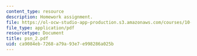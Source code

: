 ```yaml
---
content_type: resource
description: Homework assignment.
file: https://ol-ocw-studio-app-production.s3.amazonaws.com/courses/10-571j-atmospheric-physics-and-chemistry-spring-2006/ca9084eb7268a79a93e7e998286a025b_psn_2.pdf
file_type: application/pdf
resourcetype: Document
title: psn_2.pdf
uid: ca9084eb-7268-a79a-93e7-e998286a025b
---
```

